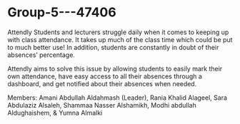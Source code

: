 # Group-5---47406
Attendly
 Students and lecturers struggle daily when it comes to keeping up with class attendance. It takes up much of the class time which could be put to much better use! In addition, students are constantly in doubt of their absences’ percentage. 

Attendly aims to solve this issue by allowing students to easily mark their own attendance, have easy access to all their absences through a dashboard, and get notified about their absences when needed. 

Members:
Amani Abdullah Aldahmash (Leader),
Rania Khalid Alageel,
Sara Abdulaziz Alsaleh,
Shammaa Nasser Alshamikh,
Modhi abdullah Aldughaishem,
& Yumna Almalki


